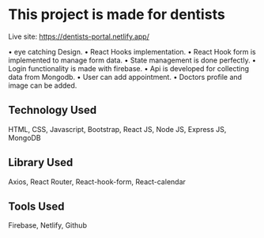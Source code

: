 # This project is made for dentists

Live site: https://dentists-portal.netlify.app/

• eye catching Design.
• React Hooks implementation.
• React Hook form is implemented to manage form data.
• State management is done perfectly.
• Login functionality is made with firebase.
• Api is developed for collecting data from Mongodb.
• User can add appointment.
• Doctors profile and image can be added.



## Technology Used

HTML, CSS, Javascript, Bootstrap, React JS, Node JS, Express JS, MongoDB

## Library Used

Axios, React Router, React-hook-form, React-calendar

## Tools Used

Firebase, Netlify, Github
